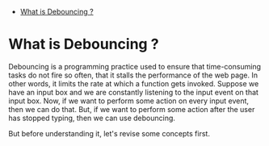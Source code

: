 <!-- TOC -->

- [What is Debouncing ?](#what-is-debouncing-)

<!-- /TOC -->


# What is Debouncing ? 

Debouncing is a programming practice used to ensure that time-consuming tasks do not fire so often, that it stalls the performance of the web page. In other words, it limits the rate at which a function gets invoked. Suppose we have an input box and we are constantly listening to the input event on that input box. Now, if we want to perform some action on every input event, then we can do that. But, if we want to perform some action after the user has stopped typing, then we can use debouncing.

But before understanding it, let's revise some concepts first.

